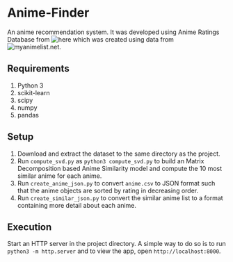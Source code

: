 # Anime-Finder

An anime recommendation system. It was developed using Anime Ratings Database from ![here](https://www.kaggle.com/CooperUnion/anime-recommendations-database) which was created using data from ![myanimelist.net](myanimelist.net). 

## Requirements

1. Python 3
2. scikit-learn
3. scipy
4. numpy
5. pandas

## Setup

1. Download and extract the dataset to the same directory as the project.
2. Run `compute_svd.py` as `python3 compute_svd.py` to build an Matrix Decomposition based Anime Similarity model and compute the 10 most similar anime for each anime.
3. Run `create_anime_json.py` to convert `anime.csv` to JSON format such that the anime objects are sorted by rating in decreasing order.
4. Run `create_similar_json.py` to convert the similar anime list to a format containing more detail about each anime.


## Execution

Start an HTTP server in the project directory. A simple way to do so is to run `python3 -m http.server` and to view the app, open `http://localhost:8000`.

